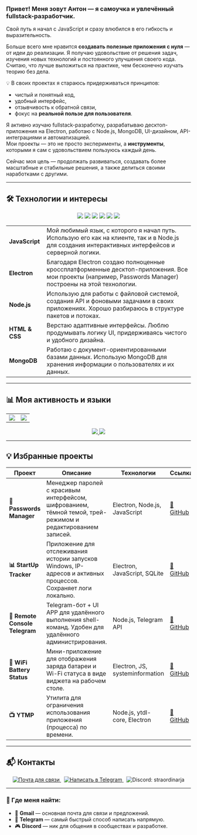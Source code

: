 <h3>Привет! Меня зовут Антон — я самоучка и увлечённый fullstack-разработчик.</h3>  
Свой путь я начал с JavaScript и сразу влюбился в его гибкость и выразительность.  

Больше всего мне нравится **создавать полезные приложения с нуля** — от идеи до реализации. Я получаю удовольствие от решения задач, изучения новых технологий и постоянного улучшения своего кода. Считаю, что лучше выложиться на практике, чем бесконечно изучать теорию без дела.

💡 В своих проектах я стараюсь придерживаться принципов:
- чистый и понятный код,
- удобный интерфейс,
- отзывчивость к обратной связи,
- фокус на **реальной пользе для пользователя**.

Я активно изучаю fullstack-разработку, разрабатываю десктоп-приложения на Electron, работаю с Node.js, MongoDB, UI-дизайном, API-интеграциями и автоматизацией.  
Мои проекты — это не просто эксперименты, а **инструменты**, которыми я сам с удовольствием пользуюсь каждый день.

Сейчас моя цель — продолжать развиваться, создавать более масштабные и стабильные решения, а также делиться своими наработками с другими.

---

## 🛠️ Технологии и интересы
<p align="center">
  <img src="https://img.shields.io/badge/JavaScript-F7DF1E?style=for-the-badge&logo=javascript&logoColor=black"/>
  <img src="https://img.shields.io/badge/Electron-47848F?style=for-the-badge&logo=electron&logoColor=white"/>
  <img src="https://img.shields.io/badge/Node.js-339933?style=for-the-badge&logo=node.js&logoColor=white"/>
  <img src="https://img.shields.io/badge/HTML5-E34F26?style=for-the-badge&logo=html5&logoColor=white"/>
  <img src="https://img.shields.io/badge/CSS3-1572B6?style=for-the-badge&logo=css3&logoColor=white"/>
  <img src="https://img.shields.io/badge/MongoDB-4DB33D?style=for-the-badge&logo=mongodb&logoColor=white"/>
</p> 
<table> 
  <tr> 
    <td>
      <strong>JavaScript</strong>
    </td> 
    <td>Мой любимый язык, с которого я начал путь. Использую его как на клиенте, так и в Node.js для создания интерактивных интерфейсов и серверной логики.
    </td> 
  </tr> 
  <tr> 
    <td>
      <strong>Electron</strong>
    </td> 
    <td>Благодаря Electron создаю полноценные кроссплатформенные десктоп-приложения. Все мои проекты (например, Passwords Manager) построены на этой технологии.
    </td> 
  </tr> 
  <tr> 
    <td>
      <strong>Node.js</strong>
    </td> 
    <td>Использую для работы с файловой системой, создания API и фоновыми задачами в своих приложениях. Хорошо разбираюсь в структуре пакетов и потоках.
    </td> 
  </tr> 
  <tr> 
    <td>
      <strong>HTML & CSS</strong>
    </td> 
    <td>
      Верстаю адаптивные интерфейсы. Люблю продумывать логику UI, придерживаясь чистого и удобного дизайна.
    </td> 
  </tr> 
  <tr> 
    <td>
      <strong>MongoDB</strong>
    </td> 
    <td>
      Работаю с документ-ориентированными базами данных. Использую MongoDB для хранения информации о пользователях и их данных.
    </td> 
  </tr> 
</table>

---

## 📊 Моя активность и языки

<table align="center">
  <tr>
    <td align="center">
      <a href="https://github.com/aket0r">
        <img src="https://github-readme-stats.vercel.app/api?username=aket0r&show_icons=true&theme=tokyonight&hide_title=true&count_private=true" />
      </a>
    </td>
    <td align="center">
      <a href="https://github.com/aket0r">
        <img src="https://github-readme-stats.vercel.app/api/top-langs/?username=aket0r&layout=compact&theme=tokyonight" />
      </a>
    </td>
  </tr>
</table>

<p align="center">
  <a href="https://github.com/aket0r">
    <img src="https://github-profile-summary-cards.vercel.app/api/cards/repos-per-language?username=aket0r&theme=github_dark" />
    <img src="https://github-profile-summary-cards.vercel.app/api/cards/most-commit-language?username=aket0r&theme=github_dark" />
  </a>
</p>

---

## 💡 Избранные проекты

<table>
  <thead>
    <tr>
      <th>Проект</th>
      <th>Описание</th>
      <th>Технологии</th>
      <th>Ссылка</th>
    </tr>
  </thead>
  <tbody>
    <tr>
      <td><strong>🔐 Passwords Manager</strong></td>
      <td>Менеджер паролей с красивым интерфейсом, шифрованием, тёмной темой, трей-режимом и редактированием записей.</td>
      <td>Electron, Node.js, JavaScript</td>
      <td><a href="https://github.com/aket0r/passwords-manager">🔗 GitHub</a></td>
    </tr>
    <tr>
      <td><strong>📊 StartUp Tracker</strong></td>
      <td>Приложение для отслеживания истории запусков Windows, IP-адресов и активных процессов. Сохраняет логи локально.</td>
      <td>Electron, JavaScript, SQLite</td>
      <td><a href="https://github.com/aket0r/startuptracker2">🔗 GitHub</a></td>
    </tr>
    <tr>
      <td><strong>💬 Remote Console Telegram</strong></td>
      <td>Telegram-бот + UI APP для удалённого выполнения shell-команд. Удобен для удалённого администрирования.</td>
      <td>Node.js, Telegram API</td>
      <td><a href="https://github.com/aket0r/remote_console_telegram">🔗 GitHub</a></td>
    </tr>
    <tr>
      <td><strong>📶 WiFi Battery Status</strong></td>
      <td>Мини-приложение для отображения заряда батареи и Wi-Fi статуса в виде виджета на рабочем столе.</td>
      <td>Electron, JS, systeminformation</td>
      <td><a href="https://github.com/aket0r/wifi-battery-status">🔗 GitHub</a></td>
    </tr>
    <tr>
      <td><strong>📺 YTMP</strong></td>
      <td>Утилита для ограничения использования приложения (процесса) по времени.</td>
      <td>Node.js, ytdl-core, Electron</td>
      <td><a href="https://github.com/aket0r/YTMP">🔗 GitHub</a></td>
    </tr>
  </tbody>
</table>


---

## 📬 Контакты

<p align="center">
  <a href="mailto:aket0rreply@gmail.com">
    <img src="https://img.shields.io/badge/Gmail-aket0rreply@gmail.com-D14836?style=for-the-badge&logo=gmail&logoColor=white" alt="Почта для связи" />
  </a>
  &nbsp;
  <a href="https://t.me/ex0rd">
    <img src="https://img.shields.io/badge/Telegram-@ex0rd-26A5E4?style=for-the-badge&logo=telegram&logoColor=white" alt="Написать в Telegram" />
  </a>
  &nbsp;
  <img src="https://img.shields.io/badge/Discord-straordinarja-5865F2?style=for-the-badge&logo=discord&logoColor=white" alt="Discord: straordinarja" />
</p>

---

### 🧭 Где меня найти:

- 📧 **Gmail** — основная почта для связи и предложений.
- 💬 **Telegram** — самый быстрый способ написать напрямую.
- 🎮 **Discord** — ник для общения в сообществах и разработке.

